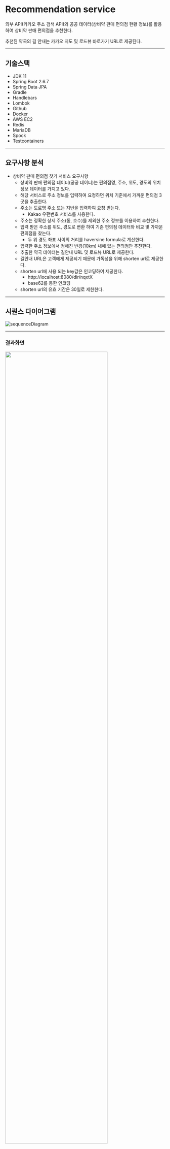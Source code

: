 # Recommendation service

외부 API(카카오 주소 검색 API)와 공공 데이터(상비약 판매 편의점 현황 정보)를 활용하여 상비약 판매 편의점을 추천한다.

추천된 약국의 길 안내는 카카오 지도 및 로드뷰 바로가기 URL로 제공된다.

---

## 기술스택
* JDK 11
* Spring Boot 2.6.7
* Spring Data JPA
* Gradle
* Handlebars
* Lombok
* Github
* Docker
* AWS EC2
* Redis
* MariaDB
* Spock
* Testcontainers

---

## 요구사항 분석
* 상비약 판매 편의점 찾기 서비스 요구사항 
  * 상비약 판매 편의점 데이터(공공 데이터)는 편의점명, 주소, 위도, 경도의 위치 정보 데이터를 가지고 있다.
  * 해당 서비스로 주소 정보를 입력하여 요청하면 위치 기준에서 가까운 편의점 3곳을 추출한다.
  * 주소는 도로명 주소 또는 지번을 입력하여 요청 받는다. 
    * Kakao 우편번호 서비스를 사용한다.
  * 주소는 정확한 상세 주소(동, 호수)를 제외한 주소 정보를 이용하여 추천한다. 
  * 입력 받은 주소를 위도, 경도로 변환 하여 기존 편의점 데이터와 비교 및 가까운 편의점을 찾는다.
    * 두 위 경도 좌표 사이의 거리를 haversine formula로 계산한다.
  * 입력한 주소 정보에서 정해진 반경(10km) 내에 있는 편의점만 추천한다.
  * 추출한 약국 데이터는 길안내 URL 및 로드뷰 URL로 제공한다.
  * 길안내 URL은 고객에게 제공되기 때문에 가독성을 위해 shorten url로 제공한다.
  * shorten url에 사용 되는 key값은 인코딩하여 제공한다.
    * http://localhost:8080/dir/nqxtX
    * base62를 통한 인코딩
  * shorten url의 유효 기간은 30일로 제한한다.

---

## 시퀀스 다이어그램

![sequenceDiagram](https://github.com/bokyoung89/fastcampus-project-board/assets/58727604/76fedb86-2361-40db-a6b2-601f336526eb)

---

### 결과화면

<img src="https://github.com/bokyoung89/Pharmacy-Recommendation-Version-Management/assets/58727604/38679fa6-671a-43bf-ac12-cfa937a085e4" width="80%" height="80%">

![제목 없는 동영상 - Clipchamp로 제작](https://github.com/bokyoung89/fastcampus-project-board/assets/58727604/346e4f8f-dc67-4043-b432-924b602a324a)